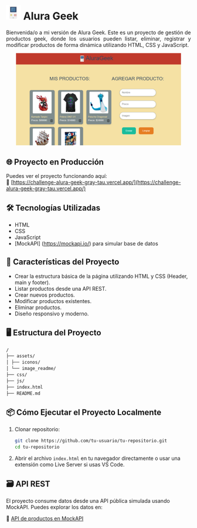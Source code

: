# <img src="https://github.com/NinaGaZu/Challenge-AluraGeek/blob/main/assets/iconos/gameboygames.png" width="40px" alt="Icono Alura Geek"/> Alura Geek
</h1>

<p align="justify">Bienvenida/o a mi versión de Alura Geek. Este es un proyecto de gestión de productos geek, donde los usuarios pueden listar, eliminar, registrar y modificar productos de forma dinámica utilizando HTML, CSS y JavaScript.</p>

<div align="center">
  <img src="https://github.com/NinaGaZu/Challenge-AluraGeek/blob/main/assets/image_readme/AluraGeek.png" width="450px" alt="Vista general de Alura Geek"/>
</div>

## 🌐 Proyecto en Producción

Puedes ver el proyecto funcionando aquí:  
🔗 [https://challenge-alura-geek-gray-tau.vercel.app/](https://challenge-alura-geek-gray-tau.vercel.app/)

## 🛠️ Tecnologías Utilizadas

- HTML
- CSS
- JavaScript
- [MockAPI] (https://mockapi.io/) para simular base de datos

## 🚀 Características del Proyecto

- Crear la estructura básica de la página utilizando HTML y CSS (Header, main y footer).
- Listar productos desde una API REST.
- Crear nuevos productos.
- Modificar productos existentes.
- Eliminar productos.
- Diseño responsivo y moderno.

## 🖥️ Estructura del Proyecto

```bash
/
├── assets/
│ ├── iconos/
│ └── image_readme/
├── css/
├── js/
├── index.html
├── README.md
```

## 📦 Cómo Ejecutar el Proyecto Localmente

1. Clonar repositorio:

   ```bash
   git clone https://github.com/tu-usuario/tu-repositorio.git
   cd tu-repositorio

2. Abrir el archivo <code>index.html</code> en tu navegador directamente o usar una extensión como Live Server si usas VS Code.
 
## 🗃️ API REST

El proyecto consume datos desde una API pública simulada usando MockAPI.
Puedes explorar los datos en:

🔗 [API de productos en MockAPI](https://68823c6a66a7eb81224defdc.mockapi.io/productos)

